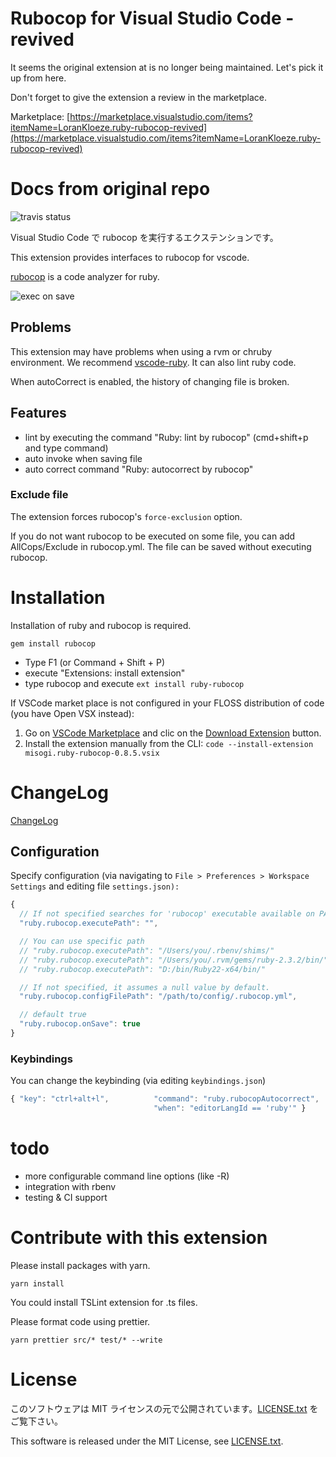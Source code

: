 

# Rubocop for Visual Studio Code - revived
It seems the original extension at is no longer being maintained. Let's pick it up from here.

Don't forget to give the extension a review in the marketplace.

Marketplace: [https://marketplace.visualstudio.com/items?itemName=LoranKloeze.ruby-rubocop-revived](https://marketplace.visualstudio.com/items?itemName=LoranKloeze.ruby-rubocop-revived)

# Docs from original repo

![travis status](https://travis-ci.org/misogi/vscode-ruby-rubocop.svg?branch=master)

Visual Studio Code で rubocop を実行するエクステンションです。

This extension provides interfaces to rubocop for vscode.

[rubocop](https://github.com/bbatsov/rubocop) is a code analyzer for ruby.

![exec on save](./images/onsave.gif)

## Problems

This extension may have problems when using a rvm or chruby environment.
We recommend [vscode-ruby](https://marketplace.visualstudio.com/items?itemName=rebornix.Ruby). It can also lint ruby code.

When autoCorrect is enabled, the history of changing file is broken.

## Features

- lint by executing the command "Ruby: lint by rubocop" (cmd+shift+p and type command)
- auto invoke when saving file
- auto correct command "Ruby: autocorrect by rubocop"

### Exclude file

The extension forces rubocop's `force-exclusion` option.

If you do not want rubocop to be executed on some file, you can add AllCops/Exclude in rubocop.yml. The file can be saved without executing rubocop.

# Installation

Installation of ruby and rubocop is required.

```
gem install rubocop
```

- Type F1 (or Command + Shift + P)
- execute "Extensions: install extension"
- type rubocop and execute `ext install ruby-rubocop`

If VSCode market place is not configured in your FLOSS distribution of code (you have Open VSX instead):

1. Go on [VSCode Marketplace](https://marketplace.visualstudio.com/items?itemName=misogi.ruby-rubocop) and clic on the [Download Extension](https://marketplace.visualstudio.com/_apis/public/gallery/publishers/misogi/vsextensions/ruby-rubocop/0.8.5/vspackage) button.
2. Install the extension manually from the CLI: `code --install-extension misogi.ruby-rubocop-0.8.5.vsix`

# ChangeLog

[ChangeLog](CHANGELOG.md)

## Configuration

Specify configuration (via navigating to `File > Preferences > Workspace Settings` and editing file `settings.json):`

```javascript
{
  // If not specified searches for 'rubocop' executable available on PATH (default and recommended)
  "ruby.rubocop.executePath": "",

  // You can use specific path
  // "ruby.rubocop.executePath": "/Users/you/.rbenv/shims/"
  // "ruby.rubocop.executePath": "/Users/you/.rvm/gems/ruby-2.3.2/bin/"
  // "ruby.rubocop.executePath": "D:/bin/Ruby22-x64/bin/"

  // If not specified, it assumes a null value by default.
  "ruby.rubocop.configFilePath": "/path/to/config/.rubocop.yml",

  // default true
  "ruby.rubocop.onSave": true
}
```

### Keybindings

You can change the keybinding (via editing `keybindings.json`)

```javascript
{ "key": "ctrl+alt+l",          "command": "ruby.rubocopAutocorrect",
                                "when": "editorLangId == 'ruby'" }
```

# todo

- more configurable command line options (like -R)
- integration with rbenv
- testing & CI support

# Contribute with this extension

Please install packages with yarn.

    yarn install

You could install TSLint extension for .ts files.

Please format code using prettier.

```
yarn prettier src/* test/* --write
```

# License

このソフトウェアは MIT ライセンスの元で公開されています。[LICENSE.txt](LICENSE.txt) をご覧下さい。

This software is released under the MIT License, see [LICENSE.txt](LICENSE.txt).
